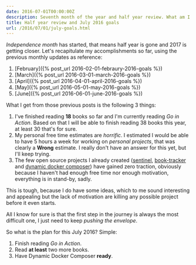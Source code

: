 ```yaml
---
date: 2016-07-01T00:00:00Z
description: Seventh month of the year and half year review. What am I planning?
title: Half year review and July 2016 goals
url: /2016/07/01/july-goals.html
---
```


_Independence month_ has started, that means half year is gone and 2017 is getting closer. Let's recapitulate my accomplishments so far, using the previous monthly updates as reference:

1. [February]({% post_url 2016-02-01-febraury-2016-goals %})
1. [March]({% post_url 2016-03-01-march-2016-goals %})
1. [April]({% post_url 2016-04-01-april-2016-goals %})
1. [May]({% post_url 2016-05-01-may-2016-goals %})
1. [June]({% post_url 2016-06-01-june-2016-goals %})

What I get from those previous posts is the following 3 things:

1. I've finished reading **18** books so far and I'm currently reading *Go in Action*. Based on that I will be able to finish reading 38 books this year, at least 30 that's for sure.
1. My personal free time estimates are _horrific_. I estimated I would be able to have 5 hours a week for working on _personal projects_, that was clearly a **Wrong** estimate. I really don't have an answer for this yet, but I'll keep trying.
1. The few open source projects I already created ([sentinel](https://github.com/mariocarrion/sentinel), [book-tracker](https://github.com/mariocarrion/book-tracker) and [dynamic docker composer](https://github.com/mariocarrion/dynamic-docker-composer)) have gained zero traction, obviously because I haven't had enough free time nor enough motivation, everything is in stand-by, sadly.

This is tough, because I do have some ideas, which to me sound interesting and appealing but the lack of motivation are killing any possible project before it even starts.

All I know for sure is that the first step in the journey is always the most difficult one, I just need to keep _pushing the envelope_.

So what is the plan for this July 2016? Simple:

1. Finish reading *Go in Action*.
1. Read **at least** two more books.
1. Have Dynamic Docker Composer **ready**.
